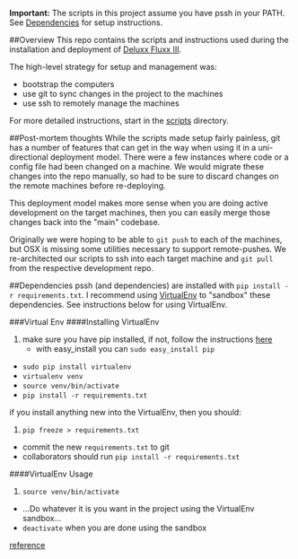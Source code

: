 **Important:** The scripts in this project assume you have pssh in your PATH. See [Dependencies](#dependencies) for setup instructions.

##Overview
This repo contains the scripts and instructions used during the installation and deployment of [Deluxx Fluxx III](http://deluxxfluxx.com/).

The high-level strategy for setup and management was:
* bootstrap the computers
* use git to sync changes in the project to the machines
* use ssh to remotely manage the machines

For more detailed instructions, start in the [scripts](scripts/) directory.

##Post-mortem thoughts
While the scripts made setup fairly painless, git has a number of features that can get in the way when using it in a uni-directional deployment model. There were a few instances where code or a config file had been changed on a machine. We would migrate these changes into the repo manually, so had to be sure to discard changes on the remote machines before re-deploying.

This deployment model makes more sense when you are doing active development on the target machines, then you can easily merge those changes back into the "main" codebase.

Originally we were hoping to be able to `git push` to each of the machines, but OSX is missing some utilities necessary to support remote-pushes. We re-architected our scripts to ssh into each target machine and `git pull` from the respective development repo.

##Dependencies
pssh (and dependencies) are installed with `pip install -r requirements.txt`. I recommend using [VirtualEnv](http://www.virtualenv.org/en/latest/virtualenv.html) to "sandbox" these dependencies. See instructions below for using VirtualEnv.

###Virtual Env
####Installing VirtualEnv
1. make sure you have pip installed, if not, follow the instructions [here](http://www.pip-installer.org/en/latest/installing.html)
	* with easy_install you can `sudo easy_install pip`
* `sudo pip install virtualenv`
* `virtualenv venv`
* `source venv/bin/activate`
* `pip install -r requirements.txt`

if you install anything new into the VirtualEnv, then you should:

1. `pip freeze > requirements.txt`
* commit the new `requirements.txt` to git
* collaborators should run `pip install -r requirements.txt`

####VirtualEnv Usage

1. `source venv/bin/activate`
* ...Do whatever it is you want in the project using the VirtualEnv sandbox...
* `deactivate` when you are done using the sandbox

[reference](http://docs.python-guide.org/en/latest/dev/virtualenvs/)